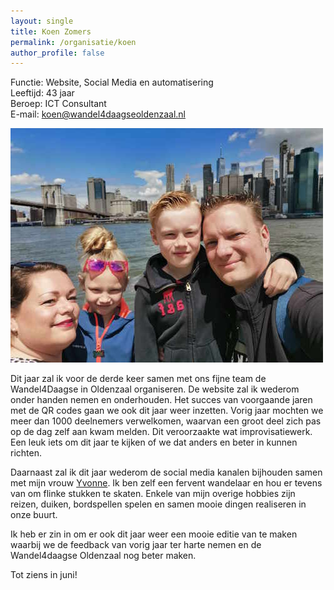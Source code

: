 ```yaml
---
layout: single
title: Koen Zomers
permalink: /organisatie/koen
author_profile: false
---
```


Functie: Website, Social Media en automatisering  
Leeftijd: 43 jaar  
Beroep: ICT Consultant  
E-mail: [koen@wandel4daagseoldenzaal.nl](mailto:koen@wandel4daagseoldenzaal.nl)  

![Koen, Yvonne, Quinten en Anique](/assets/organisatie/koenenyvonne.jpeg)

Dit jaar zal ik voor de derde keer samen met ons fijne team de Wandel4Daagse in Oldenzaal organiseren. De website zal ik wederom onder handen nemen en onderhouden. Het succes van voorgaande jaren met de QR codes gaan we ook dit jaar weer inzetten. Vorig jaar mochten we meer dan 1000 deelnemers verwelkomen, waarvan een groot deel zich pas op de dag zelf aan kwam melden. Dit veroorzaakte wat improvisatiewerk. Een leuk iets om dit jaar te kijken of we dat anders en beter in kunnen richten.

Daarnaast zal ik dit jaar wederom de social media kanalen bijhouden samen met mijn vrouw [Yvonne](/organisatie/yvonne). Ik ben zelf een fervent wandelaar en hou er tevens van om flinke stukken te skaten. Enkele van mijn overige hobbies zijn reizen, duiken, bordspellen spelen en samen mooie dingen realiseren in onze buurt. 

Ik heb er zin in om er ook dit jaar weer een mooie editie van te maken waarbij we de feedback van vorig jaar ter harte nemen en de Wandel4daagse Oldenzaal nog beter maken.  

Tot ziens in juni!